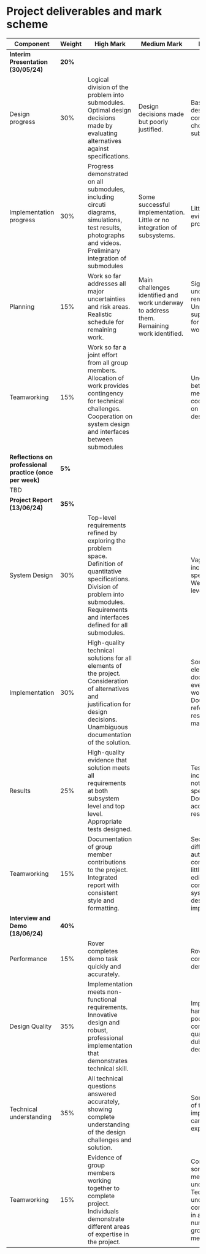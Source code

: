 # Project deliverables and mark scheme

| Component 							| Weight | High Mark | Medium Mark | Low Mark |
| --------- |  --------- | --------- | ----------- | -------- |
| **Interim Presentation (30/05/24)** | **20%** |
| Design progress 				| 30% | Logical division of the problem into submodules. Optimal design decisions made by evaluating alternatives against specifications. | Design decisions made but poorly justified. | Basic system design with ill-considered choice of submodules |
| Implementation progress | 30% | Progress demonstrated on all submodules, including circuti diagrams, simulations, test results, photographs and videos. Preliminary integration of submodules | Some successful implementation. Little or no integration of subsystems. | Little or weak evidence of progress |
| Planning 								| 15% | Work so far addresses all major uncertainties and risk areas. Realistic schedule for remaining work. | Main challenges identified and work underway to address them. Remaining work identified. | Significant uncertainties remain. Unrealistic or superficial plan for remaining work. |
| Teamworking 						| 15% | Work so far a joint effort from all group members. Allocation of work provides contingency for technical challenges. Cooperation on system design and interfaces between submodules | | Uneven split between group members. Little coordination on system design |
| **Reflections on professional practice (once per week)** | **5%** |
| TBD |
| **Project Report (13/06/24)** | **35%** |
| System Design | 30% | Top-level requirements refined by exploring the problem space. Definition of quantitative specifications. Division of problem into submodules. Requirements and interfaces defined for all submodules. | | Vague or incomplete specifications. Weak system-level design |
| Implementation | 30% | High-quality technical solutions for all elements of the project. Consideration of alternatives and justification for design decisions. Unambiguous documentation of the solution. | | Some design elements not documented, even if they work correctly. Doubts over referencing of research material |
| Results | 25% | High-quality evidence that solution meets all requirements at both subsystem level and top level. Appropriate tests designed. | | Testing incomplete or not relevant to specifications. Doubts over accuracy of results |
| Teamworking | 15% | Documentation of group member contributions to the project. Integrated report with consistent style and formatting. | | Sections from different authors compiled with little overall editing. Basic content on system-level design and implementation |
| **Interview and Demo (18/06/24)** | **40%** |
| Performance | 15% | Rover completes demo task quickly and accurately. | | Rover fails to complete demonstration |
| Design Quality | 35% | Implementation meets non-functional requirements. Innovative design and robust, professional implementation that demonstrates technical skill. | | Implementation hampered by poor construction quality or dubious design decisions |
| Technical understanding | 35% | All technical questions answered accurately, showing complete understanding of the design challenges and solution. | | Some aspects of the implementation cannot be explained |
| Teamworking | 15% | Evidence of group members working together to complete project. Individuals demonstrate different areas of expertise in the project. | | Contribution of some team members unclear. Technical understanding concentrated in a small number of group members |
